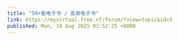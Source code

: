 ```yaml
---
title: "50+套电子书 / 各类电子书"
link: https://myvirtual.free.nf/forum/?view=topic&id=3
published: Mon, 18 Aug 2025 02:52:25 +0000
---
```


